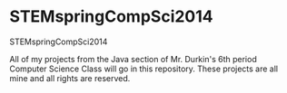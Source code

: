STEMspringCompSci2014
=====================

STEMspringCompSci2014

All of my projects from the Java section of Mr. Durkin's 6th period Computer Science Class will go in this repository.
These projects are all mine and all rights are reserved.
